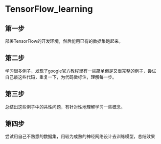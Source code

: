 # TensorFlow_learning
## 第一步
部署TensorFlow的开发环境，然后能用已有的数据集跑起来。
## 第二步
学习很多例子，发现了google官方教程里有一些简单但是又很完整的例子，尝试自己敲这些代码，重复一下，为代码做标注，理解每一步。
## 第三步
总结出这些例子中的共性问题，有针对性地理解学习一些概念。
## 第四步
尝试用自己不熟悉的数据集，用较为成熟的神经网络设计去训练模型，总结效果

